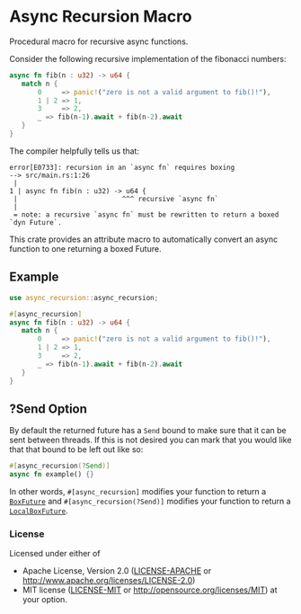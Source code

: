 # Async Recursion Macro

Procedural macro for recursive async functions.

Consider the following recursive implementation of the fibonacci numbers:

```rust ignore
async fn fib(n : u32) -> u64 {
   match n {
       0     => panic!("zero is not a valid argument to fib()!"),
       1 | 2 => 1,
       3     => 2,
       _ => fib(n-1).await + fib(n-2).await
   }
}
```

The compiler helpfully tells us that:

```console
error[E0733]: recursion in an `async fn` requires boxing
--> src/main.rs:1:26
 |
1 | async fn fib(n : u32) -> u64 {
 |                          ^^^ recursive `async fn`
 |
 = note: a recursive `async fn` must be rewritten to return a boxed `dyn Future`.
```

This crate provides an attribute macro to automatically convert an async function
to one returning a boxed Future.

## Example

```rust
use async_recursion::async_recursion;

#[async_recursion]
async fn fib(n : u32) -> u64 {
   match n {
       0     => panic!("zero is not a valid argument to fib()!"),
       1 | 2 => 1,
       3     => 2,
       _ => fib(n-1).await + fib(n-2).await
   }
}
```

## ?Send Option

By default the returned future has a `Send` bound to make sure that it can be sent between threads. If this is not desired you can mark that you would like that that bound to be left out like so:

```rust ignore
#[async_recursion(?Send)]
async fn example() {}
```

In other words, `#[async_recursion]` modifies your function to return a [`BoxFuture`] and `#[async_recursion(?Send)]` modifies your function to return a [`LocalBoxFuture`].

[`BoxFuture`]: https://docs.rs/futures/0.3.4/futures/future/type.BoxFuture.html
[`LocalBoxFuture`]: https://docs.rs/futures/0.3.4/futures/future/type.LocalBoxFuture.html

### License

Licensed under either of
 * Apache License, Version 2.0
   ([LICENSE-APACHE](LICENSE-APACHE) or http://www.apache.org/licenses/LICENSE-2.0)
 * MIT license
   ([LICENSE-MIT](LICENSE-MIT) or http://opensource.org/licenses/MIT)
at your option.